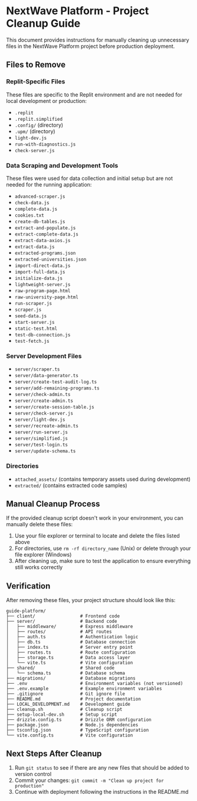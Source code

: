 # NextWave Platform - Project Cleanup Guide

This document provides instructions for manually cleaning up unnecessary files in the NextWave Platform project before production deployment.

## Files to Remove

### Replit-Specific Files

These files are specific to the Replit environment and are not needed for local development or production:

- `.replit`
- `.replit.simplified`
- `.config/` (directory)
- `.upm/` (directory)
- `light-dev.js`
- `run-with-diagnostics.js`
- `check-server.js`

### Data Scraping and Development Tools

These files were used for data collection and initial setup but are not needed for the running application:

- `advanced-scraper.js`
- `check-data.js`
- `complete-data.js`
- `cookies.txt`
- `create-db-tables.js`
- `extract-and-populate.js`
- `extract-complete-data.js`
- `extract-data-axios.js`
- `extract-data.js`
- `extracted-programs.json`
- `extracted-universities.json`
- `import-direct-data.js`
- `import-full-data.js`
- `initialize-data.js`
- `lightweight-server.js`
- `raw-program-page.html`
- `raw-university-page.html`
- `run-scraper.js`
- `scraper.js`
- `seed-data.js`
- `start-server.js`
- `static-test.html`
- `test-db-connection.js`
- `test-fetch.js`

### Server Development Files

- `server/scraper.ts`
- `server/data-generator.ts`
- `server/create-test-audit-log.ts`
- `server/add-remaining-programs.ts`
- `server/check-admin.ts`
- `server/create-admin.ts`
- `server/create-session-table.js`
- `server/check-server.js`
- `server/light-dev.js`
- `server/recreate-admin.ts`
- `server/run-server.js`
- `server/simplified.js`
- `server/test-login.ts`
- `server/update-schema.ts`

### Directories

- `attached_assets/` (contains temporary assets used during development)
- `extracted/` (contains extracted code samples)

## Manual Cleanup Process

If the provided cleanup script doesn't work in your environment, you can manually delete these files:

1. Use your file explorer or terminal to locate and delete the files listed above
2. For directories, use `rm -rf directory_name` (Unix) or delete through your file explorer (Windows)
3. After cleaning up, make sure to test the application to ensure everything still works correctly

## Verification

After removing these files, your project structure should look like this:

```
guide-platform/
├── client/                 # Frontend code
├── server/                 # Backend code
│   ├── middleware/         # Express middleware
│   ├── routes/             # API routes
│   ├── auth.ts             # Authentication logic
│   ├── db.ts               # Database connection
│   ├── index.ts            # Server entry point
│   ├── routes.ts           # Route configuration
│   ├── storage.ts          # Data access layer
│   └── vite.ts             # Vite configuration
├── shared/                 # Shared code
│   └── schema.ts           # Database schema
├── migrations/             # Database migrations
├── .env                    # Environment variables (not versioned)
├── .env.example            # Example environment variables
├── .gitignore              # Git ignore file
├── README.md               # Project documentation
├── LOCAL_DEVELOPMENT.md    # Development guide
├── cleanup.sh              # Cleanup script
├── setup-local-dev.sh      # Setup script
├── drizzle.config.ts       # Drizzle ORM configuration
├── package.json            # Node.js dependencies
├── tsconfig.json           # TypeScript configuration
└── vite.config.ts          # Vite configuration
```

## Next Steps After Cleanup

1. Run `git status` to see if there are any new files that should be added to version control
2. Commit your changes: `git commit -m "Clean up project for production"`
3. Continue with deployment following the instructions in the README.md
